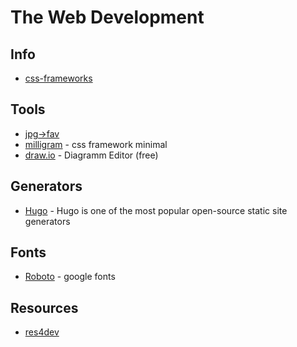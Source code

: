 # The Web Development

## Info
- [css-frameworks](https://www.designerinaction.de/tipps-tricks/web-development/css-frameworks/)

## Tools
- [jpg->fav](http://www.chami.com/html-kit/services/favicon/)
- [milligram](https://milligram.io/tables.html) - css framework minimal
- [draw.io](https://app.diagrams.net/) - Diagramm Editor (free)

## Generators

- [Hugo](https://gohugo.io/) - Hugo is one of the most popular open-source static site generators
## Fonts

- [Roboto](https://fonts.google.com/specimen/Roboto#standard-styles) - google fonts

## Resources
- [res4dev](https://github.com/bradtraversy/design-resources-for-developers)
